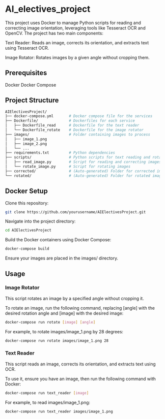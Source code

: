 
# AI_electives_project

This project uses Docker to manage Python scripts for reading and correcting image orientation, leveraging tools like Tesseract OCR and OpenCV. The project has two main components:

Text Reader: Reads an image, corrects its orientation, and extracts text using Tesseract OCR.

Image Rotator: Rotates images by a given angle without cropping them.

## Prerequisites

Docker
Docker Compose

## Project Structure

```bash
AIElectivesProject/
├── docker-compose.yml       # Docker compose file for the services
├── Dockerfile/              # Dockerfiles for each service
│   ├── Dockerfile_read      # Dockerfile for the text reader
│   └── Dockerfile_rotate    # Dockerfile for the image rotator
├── images/                  # Folder containing images to process
│   ├── image_1.png
│   ├── image_2.png
│   └── ...
├── requirements.txt         # Python dependencies
├── scripts/                 # Python scripts for text reading and rotation
│   ├── read_image.py        # Script for reading and correcting images
│   └── rotate_image.py      # Script for rotating images
├── corrected/               # (Auto-generated) Folder for corrected images
└── rotated/                 # (Auto-generated) Folder for rotated images
```

## Docker Setup

Clone this repository:

```bash
git clone https://github.com/yourusername/AIElectivesProject.git
```

Navigate into the project directory:

```bash
cd AIElectivesProject
```

Build the Docker containers using Docker Compose:

```bash
docker-compose build
```

Ensure your images are placed in the images/ directory.

## Usage

### Image Rotator

This script rotates an image by a specified angle without cropping it.

To rotate an image, run the following command, replacing [angle] with the desired rotation angle and [image] with the desired image:

```bash
docker-compose run rotate [image] [angle]
```

For example, to rotate images/image_1.png by 28 degrees:

```bash
docker-compose run rotate images/image_1.png 28
```

### Text Reader

This script reads an image, corrects its orientation, and extracts text using OCR.

To use it, ensure you have an image, then run the following command with Docker:

```bash
docker-compose run text_reader [image]
```

For example, to read images/image_1.png:

```bash
docker-compose run text_reader images/image_1.png
```
